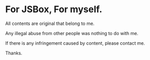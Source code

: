 # For JSBox, For myself.

All contents are original that belong to me.

Any illegal abuse from other people was nothing to do with me.

If there is any infringement caused by content, please contact me.

Thanks.

